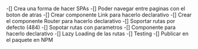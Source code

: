 -[] Crea una forma de hacer SPAs
-[] Poder navegar entre paginas con el boton de atras
-[] Crear componente Link para hacerlo declarativo
-[] Crear el componente Router para hacerlo declarativo
-[] Soportar rutas por defecto (484)
-[] Sopotar rutas con parametros
-[] Componente <Router /> para hacerlo declarativo
-[] Lazy Loading de las rutas
-[] Testing
-[] Publicar en el paquete en NPM
